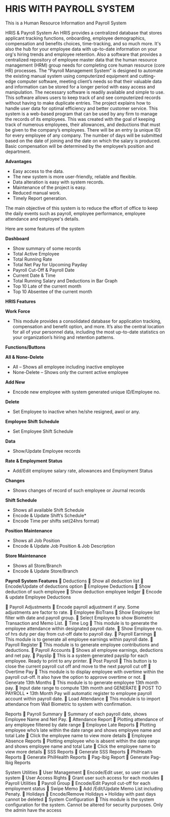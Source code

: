 # HRIS WITH PAYROLL SYSTEM
This is a Human Resource Information and Payroll System

HRIS & Payroll System
An HRIS provides a centralized database that stores applicant tracking functions, onboarding, employee demographics, compensation and benefits choices, time-tracking, and so much more. It's also the hub for your employee data with up-to-date information on your org's hiring trends and employee retention. Also a software that provides a centralized repository of employee master data that the human resource management (HRM) group needs for completing core human resource (core HR) processes.
The “Payroll Management System” is designed to automate the existing manual system using computerized equipment and cutting-edge computer software, meeting client’s needs so that their valuable data and information can be stored for a longer period with easy access and manipulation. The necessary software is readily available and simple to use. This software allows users to keep track of and see computerized records without having to make duplicate entries. The project explains how to handle user data for optimal efficiency and better customer service.
This system is a web-based program that can be used by any firm to manage the records of its employees. This was created with the goal of keeping track of numerous employees, their allowances, and deductions that must be given to the company’s employees. There will be an entry (a unique ID) for every employee of any company. The number of days will be submitted based on the date of joining and the date on which the salary is produced. Basic compensation will be determined by the employee’s position and department.

**Advantages**
*	Easy access to the data.
*	The new system is more user-friendly, reliable and flexible.
*	Data alteration is easy with system records.
*	Maintenance of the project is easy.
*	Reduced manual work.
*	Timely Report generation. 


The main objective of this system is to reduce the effort of office to keep the daily events such as payroll, employee performance, employee attendance and employee's details.
 
Here are some features of the system

**Dashboard**
*	Show summary of some records
*	Total Active Employee
*	Total Running Rate
*	Total Net Pay for Upcoming Payday
*	Payroll Cut-Off & Payroll Date
*	Current Date & Time
*	Total Running Salary and Deductions in Bar Graph
*	Top 10 Late of the current month
*	Top 10 Absentee of the current month



**HRIS Features**

**Work Force**
*	This module provides a consolidated database for application tracking, compensation and benefit option, and more. It’s also the central location for all of your personnel data, including the most up-to-date statistics on your organization’s hiring and retention patterns.
		
**Functions/Buttons**


**All & None-Delete**
*	All – Shows all employee including inactive employee
*	None-Delete – Shows only the current active employee

**Add New**
*	Encode new employee with system generated unique ID/Employee no.

**Delete**
*	Set Employee to inactive when he/she resigned, awol or any.

**Employee Shift Schedule**
*	Set Employee Shift Schedule

**Data**
*	Show/Update Employee records

**Rate & Employment Status**
*	Add/Edit employee salary rate, allowances and Employment Status

**Changes**
*	Shows changes of record of such employee or Journal records



**Shift Schedule**
*	Shows all available Shift Schedule
*	Encode & Update Shift’s Schedule*
*	Encode Time per shifts set(24hrs format)

**Position Maintenance**
*	Shows all Job Position
*	Encode & Update Job Position & Job Description

**Store Maintenance**
*	Shows all Store/Branch
*	Encode & Update Store/Branch

**Payroll System Features**
	Deductions
	Show all deduction list
	Encode/Update of deductions option
	Employee Deductions
	Show deduction of such employee
	Show deduction employee ledger
	Encode & update Employee Deductions

	Payroll Adjustments
	Encode payroll adjustment if any. Some adjustments are factor to rate.
	Employee BioTrans
	Show Employee list filter with date and payroll group.
	Select Employee to show Biometric Transaction and Memo List.
	Time Log
	This module is to generate the employee attendance within designated payroll date.
	Show Employee no. of hrs duty per day from cut-off date to payroll day.
	Payroll Earnings
	This module is to generate all employee earnings within payroll date.
	Payroll Register
	This module is to generate employee contributions and deductions.
	Payroll Accounts
	Shows all employee earnings, deductions and net pay.
	Payslip
	This is a system generated payslip for each employee. Ready to print to any printer.
	Post Payroll
	This button is to close the current payroll cut off and move to the next payroll cut off
	Overtime Pay
	This module is to display employee with overtime within the payroll cut-off. It also have the option to approve overtime or not.
	Generate 13th Months
	This module is to generate employee 13th month pay.
	Input date range to compute 13th month and GENERATE
	POST TO PAYROLL
•	13th Month Pay will automatic register to employee payroll account within payroll date.
	Load Attendance
	This module is to import attendance from Wall Biometric to system with confirmation. 

Reports
	Payroll Summary
	Summary of each payroll date, shows Employee Name and Net Pay.
	Attendance Report
	Plotting attendance of any employee filtered by date range
	Employee Late Reports
	Plotting employee  who’s late within the date range and shows employee name and total Late
	Click the employee name to view more details
	Employee Absence Reports
	Plotting employee  who is absent within the date range and shows employee name and total Late
	Click the employee name to view more details
	SSS Reports
	Generate SSS Reports
	PhilHealth Reports
	Generate PhilHealth Reports
	Pag-Ibig Report
	Generate Pag-Ibig Reports

System Utilities
	User Management
	Encode/Edit user, so user can use system
	User Access Rights
	Grant user such access for each modules
	Payroll Utilities
	Payroll Group
	Encode/Edit Payroll cut-off for each employment status
	Swipe Memo
	Add /Edit/Update Memo List including Penaty.
	Holidays
	Encode/Remove Holidays
•	Holiday with past days cannot be deleted
	System Configuration
	This module is the system configuration for the system. Cannot be altered for security purposes. Only the admin have the access



